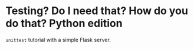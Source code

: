 # Testing? Do I need that? How do you do that? Python edition
`unittest` tutorial with a simple Flask server.